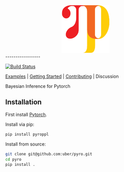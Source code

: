 <div align="center">
  <img width="150px" height="150px" src="docs/img/pyro_logo.png">
</div>
-----------------

[![Build Status](https://travis-ci.com/uber/pyro.svg?token=LrMxkQNuTGCmwphBqyVs&branch=dev)](https://travis-ci.com/uber/pyro)

[Examples](examples) | [Getting Started](pyro.ai/tutorial) | [Contributing](CONTRIBUTING.md) | Discussion

Bayesian Inference for Pytorch

## Installation

First install [Pytorch](http://pytorch.org/).

Install via pip:
```sh
pip install pyroppl
```

Install from source:
```sh
git clone git@github.com:uber/pyro.git
cd pyro
pip install .
```
